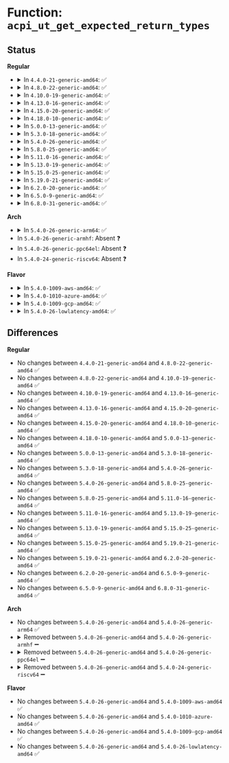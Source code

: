 # Function: <code>acpi_ut_get_expected_return_types</code>

## Status
<b>Regular</b>
<ul>
<li>
<details>
<summary>In <code>4.4.0-21-generic-amd64</code>: ✅</summary>

```c
void acpi_ut_get_expected_return_types(char * buffer, u32 expected_btypes)
```

```json
{
  "name": "acpi_ut_get_expected_return_types",
  "collision_type": "Unique Global",
  "inline_type": "No",
  "funcs": [
    {
      "addr": 18446744071583734465,
      "name": "acpi_ut_get_expected_return_types",
      "external": true,
      "loc": "drivers/acpi/acpica/utpredef.c:144",
      "file": "drivers/acpi/acpica/utpredef.c",
      "inline": "seen, unknown",
      "caller_inline": [],
      "caller_func": [
        "drivers/acpi/acpica/nspredef.c:acpi_ns_check_object_type"
      ]
    }
  ],
  "symbols": [
    {
      "addr": 18446744071583734465,
      "name": "acpi_ut_get_expected_return_types",
      "section": ".text",
      "bind": "STB_GLOBAL",
      "size": 100
    }
  ]
}
```
</details>
</li>
<li>
<details>
<summary>In <code>4.8.0-22-generic-amd64</code>: ✅</summary>

```c
void acpi_ut_get_expected_return_types(char * buffer, u32 expected_btypes)
```

```json
{
  "name": "acpi_ut_get_expected_return_types",
  "collision_type": "Unique Global",
  "inline_type": "No",
  "funcs": [
    {
      "addr": 18446744071584058717,
      "name": "acpi_ut_get_expected_return_types",
      "external": true,
      "loc": "drivers/acpi/acpica/utpredef.c:144",
      "file": "drivers/acpi/acpica/utpredef.c",
      "inline": "seen, unknown",
      "caller_inline": [],
      "caller_func": [
        "drivers/acpi/acpica/nspredef.c:acpi_ns_check_object_type"
      ]
    }
  ],
  "symbols": [
    {
      "addr": 18446744071584058717,
      "name": "acpi_ut_get_expected_return_types",
      "section": ".text",
      "bind": "STB_GLOBAL",
      "size": 100
    }
  ]
}
```
</details>
</li>
<li>
<details>
<summary>In <code>4.10.0-19-generic-amd64</code>: ✅</summary>

```c
void acpi_ut_get_expected_return_types(char * buffer, u32 expected_btypes)
```

```json
{
  "name": "acpi_ut_get_expected_return_types",
  "collision_type": "Unique Global",
  "inline_type": "No",
  "funcs": [
    {
      "addr": 18446744071584200564,
      "name": "acpi_ut_get_expected_return_types",
      "external": true,
      "loc": "drivers/acpi/acpica/utpredef.c:144",
      "file": "drivers/acpi/acpica/utpredef.c",
      "inline": "seen, unknown",
      "caller_inline": [],
      "caller_func": [
        "drivers/acpi/acpica/nspredef.c:acpi_ns_check_object_type"
      ]
    }
  ],
  "symbols": [
    {
      "addr": 18446744071584200564,
      "name": "acpi_ut_get_expected_return_types",
      "section": ".text",
      "bind": "STB_GLOBAL",
      "size": 100
    }
  ]
}
```
</details>
</li>
<li>
<details>
<summary>In <code>4.13.0-16-generic-amd64</code>: ✅</summary>

```c
void acpi_ut_get_expected_return_types(char * buffer, u32 expected_btypes)
```

```json
{
  "name": "acpi_ut_get_expected_return_types",
  "collision_type": "Unique Global",
  "inline_type": "No",
  "funcs": [
    {
      "addr": 18446744071584268124,
      "name": "acpi_ut_get_expected_return_types",
      "external": true,
      "loc": "drivers/acpi/acpica/utpredef.c:144",
      "file": "drivers/acpi/acpica/utpredef.c",
      "inline": "seen, unknown",
      "caller_inline": [],
      "caller_func": [
        "drivers/acpi/acpica/nspredef.c:acpi_ns_check_object_type",
        "drivers/acpi/acpica/nspredef.c:acpi_ns_check_object_type"
      ]
    }
  ],
  "symbols": [
    {
      "addr": 18446744071584268124,
      "name": "acpi_ut_get_expected_return_types",
      "section": ".text",
      "bind": "STB_GLOBAL",
      "size": 147
    }
  ]
}
```
</details>
</li>
<li>
<details>
<summary>In <code>4.15.0-20-generic-amd64</code>: ✅</summary>

```c
void acpi_ut_get_expected_return_types(char * buffer, u32 expected_btypes)
```

```json
{
  "name": "acpi_ut_get_expected_return_types",
  "collision_type": "Unique Global",
  "inline_type": "No",
  "funcs": [
    {
      "addr": 18446744071584638389,
      "name": "acpi_ut_get_expected_return_types",
      "external": true,
      "loc": "drivers/acpi/acpica/utpredef.c:144",
      "file": "drivers/acpi/acpica/utpredef.c",
      "inline": "seen, unknown",
      "caller_inline": [],
      "caller_func": [
        "drivers/acpi/acpica/nspredef.c:acpi_ns_check_object_type",
        "drivers/acpi/acpica/nspredef.c:acpi_ns_check_object_type",
        "drivers/acpi/acpica/dbnames.c:acpi_db_walk_for_predefined_names"
      ]
    }
  ],
  "symbols": [
    {
      "addr": 18446744071584638389,
      "name": "acpi_ut_get_expected_return_types",
      "section": ".text",
      "bind": "STB_GLOBAL",
      "size": 98
    }
  ]
}
```
</details>
</li>
<li>
<details>
<summary>In <code>4.18.0-10-generic-amd64</code>: ✅</summary>

```c
void acpi_ut_get_expected_return_types(char * buffer, u32 expected_btypes)
```

```json
{
  "name": "acpi_ut_get_expected_return_types",
  "collision_type": "Unique Global",
  "inline_type": "No",
  "funcs": [
    {
      "addr": 18446744071584864094,
      "name": "acpi_ut_get_expected_return_types",
      "external": true,
      "loc": "drivers/acpi/acpica/utpredef.c:110",
      "file": "drivers/acpi/acpica/utpredef.c",
      "inline": "seen, unknown",
      "caller_inline": [],
      "caller_func": [
        "drivers/acpi/acpica/nspredef.c:acpi_ns_check_object_type",
        "drivers/acpi/acpica/dbnames.c:acpi_db_walk_for_predefined_names"
      ]
    }
  ],
  "symbols": [
    {
      "addr": 18446744071584864094,
      "name": "acpi_ut_get_expected_return_types",
      "section": ".text",
      "bind": "STB_GLOBAL",
      "size": 98
    }
  ]
}
```
</details>
</li>
<li>
<details>
<summary>In <code>5.0.0-13-generic-amd64</code>: ✅</summary>

```c
void acpi_ut_get_expected_return_types(char * buffer, u32 expected_btypes)
```

```json
{
  "name": "acpi_ut_get_expected_return_types",
  "collision_type": "Unique Global",
  "inline_type": "No",
  "funcs": [
    {
      "addr": 18446744071584967594,
      "name": "acpi_ut_get_expected_return_types",
      "external": true,
      "loc": "drivers/acpi/acpica/utpredef.c:110",
      "file": "drivers/acpi/acpica/utpredef.c",
      "inline": "seen, unknown",
      "caller_inline": [],
      "caller_func": [
        "drivers/acpi/acpica/nspredef.c:acpi_ns_check_object_type",
        "drivers/acpi/acpica/dbnames.c:acpi_db_walk_for_predefined_names"
      ]
    }
  ],
  "symbols": [
    {
      "addr": 18446744071584967594,
      "name": "acpi_ut_get_expected_return_types",
      "section": ".text",
      "bind": "STB_GLOBAL",
      "size": 98
    }
  ]
}
```
</details>
</li>
<li>
<details>
<summary>In <code>5.3.0-18-generic-amd64</code>: ✅</summary>

```c
void acpi_ut_get_expected_return_types(char * buffer, u32 expected_btypes)
```

```json
{
  "name": "acpi_ut_get_expected_return_types",
  "collision_type": "Unique Global",
  "inline_type": "No",
  "funcs": [
    {
      "addr": 18446744071585170830,
      "name": "acpi_ut_get_expected_return_types",
      "external": true,
      "loc": "drivers/acpi/acpica/utpredef.c:110",
      "file": "drivers/acpi/acpica/utpredef.c",
      "inline": "seen, unknown",
      "caller_inline": [],
      "caller_func": [
        "drivers/acpi/acpica/nspredef.c:acpi_ns_check_object_type",
        "drivers/acpi/acpica/dbnames.c:acpi_db_walk_for_predefined_names"
      ]
    }
  ],
  "symbols": [
    {
      "addr": 18446744071585170830,
      "name": "acpi_ut_get_expected_return_types",
      "section": ".text",
      "bind": "STB_GLOBAL",
      "size": 90
    }
  ]
}
```
</details>
</li>
<li>
<details>
<summary>In <code>5.4.0-26-generic-amd64</code>: ✅</summary>

```c
void acpi_ut_get_expected_return_types(char * buffer, u32 expected_btypes)
```

```json
{
  "name": "acpi_ut_get_expected_return_types",
  "collision_type": "Unique Global",
  "inline_type": "No",
  "funcs": [
    {
      "addr": 18446744071585307187,
      "name": "acpi_ut_get_expected_return_types",
      "external": true,
      "loc": "drivers/acpi/acpica/utpredef.c:110",
      "file": "drivers/acpi/acpica/utpredef.c",
      "inline": "seen, unknown",
      "caller_inline": [],
      "caller_func": [
        "drivers/acpi/acpica/nspredef.c:acpi_ns_check_object_type",
        "drivers/acpi/acpica/dbnames.c:acpi_db_walk_for_predefined_names"
      ]
    }
  ],
  "symbols": [
    {
      "addr": 18446744071585307187,
      "name": "acpi_ut_get_expected_return_types",
      "section": ".text",
      "bind": "STB_GLOBAL",
      "size": 90
    }
  ]
}
```
</details>
</li>
<li>
<details>
<summary>In <code>5.8.0-25-generic-amd64</code>: ✅</summary>

```c
void acpi_ut_get_expected_return_types(char * buffer, u32 expected_btypes)
```

```json
{
  "name": "acpi_ut_get_expected_return_types",
  "collision_type": "Unique Global",
  "inline_type": "No",
  "funcs": [
    {
      "addr": 18446744071586013714,
      "name": "acpi_ut_get_expected_return_types",
      "external": true,
      "loc": "drivers/acpi/acpica/utpredef.c:110",
      "file": "drivers/acpi/acpica/utpredef.c",
      "inline": "seen, unknown",
      "caller_inline": [],
      "caller_func": [
        "drivers/acpi/acpica/nspredef.c:acpi_ns_check_object_type",
        "drivers/acpi/acpica/dbnames.c:acpi_db_walk_for_predefined_names"
      ]
    }
  ],
  "symbols": [
    {
      "addr": 18446744071586013714,
      "name": "acpi_ut_get_expected_return_types",
      "section": ".text",
      "bind": "STB_GLOBAL",
      "size": 90
    }
  ]
}
```
</details>
</li>
<li>
<details>
<summary>In <code>5.11.0-16-generic-amd64</code>: ✅</summary>

```c
void acpi_ut_get_expected_return_types(char * buffer, u32 expected_btypes)
```

```json
{
  "name": "acpi_ut_get_expected_return_types",
  "collision_type": "Unique Global",
  "inline_type": "No",
  "funcs": [
    {
      "addr": 18446744071586136509,
      "name": "acpi_ut_get_expected_return_types",
      "external": true,
      "loc": "drivers/acpi/acpica/utpredef.c:110",
      "file": "drivers/acpi/acpica/utpredef.c",
      "inline": "seen, unknown",
      "caller_inline": [],
      "caller_func": [
        "drivers/acpi/acpica/nspredef.c:acpi_ns_check_object_type",
        "drivers/acpi/acpica/dbnames.c:acpi_db_walk_for_predefined_names"
      ]
    }
  ],
  "symbols": [
    {
      "addr": 18446744071586136509,
      "name": "acpi_ut_get_expected_return_types",
      "section": ".text",
      "bind": "STB_GLOBAL",
      "size": 90
    }
  ]
}
```
</details>
</li>
<li>
<details>
<summary>In <code>5.13.0-19-generic-amd64</code>: ✅</summary>

```c
void acpi_ut_get_expected_return_types(char * buffer, u32 expected_btypes)
```

```json
{
  "name": "acpi_ut_get_expected_return_types",
  "collision_type": "Unique Global",
  "inline_type": "No",
  "funcs": [
    {
      "addr": 18446744071586013275,
      "name": "acpi_ut_get_expected_return_types",
      "external": true,
      "loc": "drivers/acpi/acpica/utpredef.c:110",
      "file": "drivers/acpi/acpica/utpredef.c",
      "inline": "seen, unknown",
      "caller_inline": [],
      "caller_func": [
        "drivers/acpi/acpica/nspredef.c:acpi_ns_check_object_type",
        "drivers/acpi/acpica/dbnames.c:acpi_db_walk_for_predefined_names"
      ]
    }
  ],
  "symbols": [
    {
      "addr": 18446744071586013275,
      "name": "acpi_ut_get_expected_return_types",
      "section": ".text",
      "bind": "STB_GLOBAL",
      "size": 90
    }
  ]
}
```
</details>
</li>
<li>
<details>
<summary>In <code>5.15.0-25-generic-amd64</code>: ✅</summary>

```c
void acpi_ut_get_expected_return_types(char * buffer, u32 expected_btypes)
```

```json
{
  "name": "acpi_ut_get_expected_return_types",
  "collision_type": "Unique Global",
  "inline_type": "No",
  "funcs": [
    {
      "addr": 18446744071586503504,
      "name": "acpi_ut_get_expected_return_types",
      "external": true,
      "loc": "drivers/acpi/acpica/utpredef.c:110",
      "file": "drivers/acpi/acpica/utpredef.c",
      "inline": "seen, unknown",
      "caller_inline": [],
      "caller_func": [
        "drivers/acpi/acpica/nspredef.c:acpi_ns_check_object_type",
        "drivers/acpi/acpica/dbnames.c:acpi_db_walk_for_predefined_names"
      ]
    }
  ],
  "symbols": [
    {
      "addr": 18446744071586503504,
      "name": "acpi_ut_get_expected_return_types",
      "section": ".text",
      "bind": "STB_GLOBAL",
      "size": 126
    }
  ]
}
```
</details>
</li>
<li>
<details>
<summary>In <code>5.19.0-21-generic-amd64</code>: ✅</summary>

```c
void acpi_ut_get_expected_return_types(char * buffer, u32 expected_btypes)
```

```json
{
  "name": "acpi_ut_get_expected_return_types",
  "collision_type": "Unique Global",
  "inline_type": "No",
  "funcs": [
    {
      "addr": 18446744071587758912,
      "name": "acpi_ut_get_expected_return_types",
      "external": true,
      "loc": "drivers/acpi/acpica/utpredef.c:110",
      "file": "drivers/acpi/acpica/utpredef.c",
      "inline": "seen, unknown",
      "caller_inline": [],
      "caller_func": [
        "drivers/acpi/acpica/nspredef.c:acpi_ns_check_object_type",
        "drivers/acpi/acpica/nspredef.c:acpi_ns_check_object_type",
        "drivers/acpi/acpica/dbnames.c:acpi_db_walk_for_predefined_names"
      ]
    }
  ],
  "symbols": [
    {
      "addr": 18446744071587758912,
      "name": "acpi_ut_get_expected_return_types",
      "section": ".text",
      "bind": "STB_GLOBAL",
      "size": 136
    }
  ]
}
```
</details>
</li>
<li>
<details>
<summary>In <code>6.2.0-20-generic-amd64</code>: ✅</summary>

```c
void acpi_ut_get_expected_return_types(char * buffer, u32 expected_btypes)
```

```json
{
  "name": "acpi_ut_get_expected_return_types",
  "collision_type": "Unique Global",
  "inline_type": "No",
  "funcs": [
    {
      "addr": 18446744071589086768,
      "name": "acpi_ut_get_expected_return_types",
      "external": true,
      "loc": "drivers/acpi/acpica/utpredef.c:110",
      "file": "drivers/acpi/acpica/utpredef.c",
      "inline": "seen, unknown",
      "caller_inline": [],
      "caller_func": [
        "drivers/acpi/acpica/nspredef.c:acpi_ns_check_object_type",
        "drivers/acpi/acpica/nspredef.c:acpi_ns_check_object_type",
        "drivers/acpi/acpica/nspredef.c:acpi_ns_check_object_type",
        "drivers/acpi/acpica/dbnames.c:acpi_db_walk_for_predefined_names",
        "drivers/acpi/acpica/dbnames.c:acpi_db_walk_for_predefined_names"
      ]
    }
  ],
  "symbols": [
    {
      "addr": 18446744071589086768,
      "name": "acpi_ut_get_expected_return_types",
      "section": ".text",
      "bind": "STB_GLOBAL",
      "size": 139
    }
  ]
}
```
</details>
</li>
<li>
<details>
<summary>In <code>6.5.0-9-generic-amd64</code>: ✅</summary>

```c
void acpi_ut_get_expected_return_types(char * buffer, u32 expected_btypes)
```

```json
{
  "name": "acpi_ut_get_expected_return_types",
  "collision_type": "Unique Global",
  "inline_type": "No",
  "funcs": [
    {
      "addr": 18446744071589378560,
      "name": "acpi_ut_get_expected_return_types",
      "external": true,
      "loc": "drivers/acpi/acpica/utpredef.c:110",
      "file": "drivers/acpi/acpica/utpredef.c",
      "inline": "seen, unknown",
      "caller_inline": [],
      "caller_func": [
        "drivers/acpi/acpica/nspredef.c:acpi_ns_check_object_type",
        "drivers/acpi/acpica/nspredef.c:acpi_ns_check_object_type",
        "drivers/acpi/acpica/nspredef.c:acpi_ns_check_object_type",
        "drivers/acpi/acpica/dbnames.c:acpi_db_walk_for_predefined_names",
        "drivers/acpi/acpica/dbnames.c:acpi_db_walk_for_predefined_names"
      ]
    }
  ],
  "symbols": [
    {
      "addr": 18446744071589378560,
      "name": "acpi_ut_get_expected_return_types",
      "section": ".text",
      "bind": "STB_GLOBAL",
      "size": 166
    }
  ]
}
```
</details>
</li>
<li>
<details>
<summary>In <code>6.8.0-31-generic-amd64</code>: ✅</summary>

```c
void acpi_ut_get_expected_return_types(char * buffer, u32 expected_btypes)
```

```json
{
  "name": "acpi_ut_get_expected_return_types",
  "collision_type": "Unique Global",
  "inline_type": "No",
  "funcs": [
    {
      "addr": 18446744071589685712,
      "name": "acpi_ut_get_expected_return_types",
      "external": true,
      "loc": "drivers/acpi/acpica/utpredef.c:110",
      "file": "drivers/acpi/acpica/utpredef.c",
      "inline": "seen, unknown",
      "caller_inline": [],
      "caller_func": [
        "drivers/acpi/acpica/nspredef.c:acpi_ns_check_object_type",
        "drivers/acpi/acpica/nspredef.c:acpi_ns_check_object_type",
        "drivers/acpi/acpica/nspredef.c:acpi_ns_check_object_type",
        "drivers/acpi/acpica/dbnames.c:acpi_db_walk_for_predefined_names",
        "drivers/acpi/acpica/dbnames.c:acpi_db_walk_for_predefined_names"
      ]
    }
  ],
  "symbols": [
    {
      "addr": 18446744071589685712,
      "name": "acpi_ut_get_expected_return_types",
      "section": ".text",
      "bind": "STB_GLOBAL",
      "size": 166
    }
  ]
}
```
</details>
</li>
</ul>
<b>Arch</b>
<ul>
<li>
<details>
<summary>In <code>5.4.0-26-generic-arm64</code>: ✅</summary>

```c
void acpi_ut_get_expected_return_types(char * buffer, u32 expected_btypes)
```

```json
{
  "name": "acpi_ut_get_expected_return_types",
  "collision_type": "Unique Global",
  "inline_type": "No",
  "funcs": [
    {
      "addr": 18446603336497619092,
      "name": "acpi_ut_get_expected_return_types",
      "external": true,
      "loc": "drivers/acpi/acpica/utpredef.c:110",
      "file": "drivers/acpi/acpica/utpredef.c",
      "inline": "seen, unknown",
      "caller_inline": [],
      "caller_func": [
        "drivers/acpi/acpica/nspredef.c:acpi_ns_check_object_type"
      ]
    }
  ],
  "symbols": [
    {
      "addr": 18446603336497619092,
      "name": "acpi_ut_get_expected_return_types",
      "section": ".text",
      "bind": "STB_GLOBAL",
      "size": 156
    }
  ]
}
```
</details>
</li>
<li>
In <code>5.4.0-26-generic-armhf</code>: Absent ❓
</li>
<li>
In <code>5.4.0-26-generic-ppc64el</code>: Absent ❓
</li>
<li>
In <code>5.4.0-24-generic-riscv64</code>: Absent ❓
</li>
</ul>
<b>Flavor</b>
<ul>
<li>
<details>
<summary>In <code>5.4.0-1009-aws-amd64</code>: ✅</summary>

```c
void acpi_ut_get_expected_return_types(char * buffer, u32 expected_btypes)
```

```json
{
  "name": "acpi_ut_get_expected_return_types",
  "collision_type": "Unique Global",
  "inline_type": "No",
  "funcs": [
    {
      "addr": 18446744071585140054,
      "name": "acpi_ut_get_expected_return_types",
      "external": true,
      "loc": "drivers/acpi/acpica/utpredef.c:110",
      "file": "drivers/acpi/acpica/utpredef.c",
      "inline": "seen, unknown",
      "caller_inline": [],
      "caller_func": [
        "drivers/acpi/acpica/nspredef.c:acpi_ns_check_object_type"
      ]
    }
  ],
  "symbols": [
    {
      "addr": 18446744071585140054,
      "name": "acpi_ut_get_expected_return_types",
      "section": ".text",
      "bind": "STB_GLOBAL",
      "size": 90
    }
  ]
}
```
</details>
</li>
<li>
<details>
<summary>In <code>5.4.0-1010-azure-amd64</code>: ✅</summary>

```c
void acpi_ut_get_expected_return_types(char * buffer, u32 expected_btypes)
```

```json
{
  "name": "acpi_ut_get_expected_return_types",
  "collision_type": "Unique Global",
  "inline_type": "No",
  "funcs": [
    {
      "addr": 18446744071585055254,
      "name": "acpi_ut_get_expected_return_types",
      "external": true,
      "loc": "drivers/acpi/acpica/utpredef.c:110",
      "file": "drivers/acpi/acpica/utpredef.c",
      "inline": "seen, unknown",
      "caller_inline": [],
      "caller_func": [
        "drivers/acpi/acpica/nspredef.c:acpi_ns_check_object_type"
      ]
    }
  ],
  "symbols": [
    {
      "addr": 18446744071585055254,
      "name": "acpi_ut_get_expected_return_types",
      "section": ".text",
      "bind": "STB_GLOBAL",
      "size": 90
    }
  ]
}
```
</details>
</li>
<li>
<details>
<summary>In <code>5.4.0-1009-gcp-amd64</code>: ✅</summary>

```c
void acpi_ut_get_expected_return_types(char * buffer, u32 expected_btypes)
```

```json
{
  "name": "acpi_ut_get_expected_return_types",
  "collision_type": "Unique Global",
  "inline_type": "No",
  "funcs": [
    {
      "addr": 18446744071585258771,
      "name": "acpi_ut_get_expected_return_types",
      "external": true,
      "loc": "drivers/acpi/acpica/utpredef.c:110",
      "file": "drivers/acpi/acpica/utpredef.c",
      "inline": "seen, unknown",
      "caller_inline": [],
      "caller_func": [
        "drivers/acpi/acpica/nspredef.c:acpi_ns_check_object_type",
        "drivers/acpi/acpica/dbnames.c:acpi_db_walk_for_predefined_names"
      ]
    }
  ],
  "symbols": [
    {
      "addr": 18446744071585258771,
      "name": "acpi_ut_get_expected_return_types",
      "section": ".text",
      "bind": "STB_GLOBAL",
      "size": 90
    }
  ]
}
```
</details>
</li>
<li>
<details>
<summary>In <code>5.4.0-26-lowlatency-amd64</code>: ✅</summary>

```c
void acpi_ut_get_expected_return_types(char * buffer, u32 expected_btypes)
```

```json
{
  "name": "acpi_ut_get_expected_return_types",
  "collision_type": "Unique Global",
  "inline_type": "No",
  "funcs": [
    {
      "addr": 18446744071585364931,
      "name": "acpi_ut_get_expected_return_types",
      "external": true,
      "loc": "drivers/acpi/acpica/utpredef.c:110",
      "file": "drivers/acpi/acpica/utpredef.c",
      "inline": "seen, unknown",
      "caller_inline": [],
      "caller_func": [
        "drivers/acpi/acpica/nspredef.c:acpi_ns_check_object_type",
        "drivers/acpi/acpica/dbnames.c:acpi_db_walk_for_predefined_names"
      ]
    }
  ],
  "symbols": [
    {
      "addr": 18446744071585364931,
      "name": "acpi_ut_get_expected_return_types",
      "section": ".text",
      "bind": "STB_GLOBAL",
      "size": 90
    }
  ]
}
```
</details>
</li>
</ul>

## Differences
<b>Regular</b>
<ul>
<li>
No changes between <code>4.4.0-21-generic-amd64</code> and <code>4.8.0-22-generic-amd64</code> ✅
</li>
<li>
No changes between <code>4.8.0-22-generic-amd64</code> and <code>4.10.0-19-generic-amd64</code> ✅
</li>
<li>
No changes between <code>4.10.0-19-generic-amd64</code> and <code>4.13.0-16-generic-amd64</code> ✅
</li>
<li>
No changes between <code>4.13.0-16-generic-amd64</code> and <code>4.15.0-20-generic-amd64</code> ✅
</li>
<li>
No changes between <code>4.15.0-20-generic-amd64</code> and <code>4.18.0-10-generic-amd64</code> ✅
</li>
<li>
No changes between <code>4.18.0-10-generic-amd64</code> and <code>5.0.0-13-generic-amd64</code> ✅
</li>
<li>
No changes between <code>5.0.0-13-generic-amd64</code> and <code>5.3.0-18-generic-amd64</code> ✅
</li>
<li>
No changes between <code>5.3.0-18-generic-amd64</code> and <code>5.4.0-26-generic-amd64</code> ✅
</li>
<li>
No changes between <code>5.4.0-26-generic-amd64</code> and <code>5.8.0-25-generic-amd64</code> ✅
</li>
<li>
No changes between <code>5.8.0-25-generic-amd64</code> and <code>5.11.0-16-generic-amd64</code> ✅
</li>
<li>
No changes between <code>5.11.0-16-generic-amd64</code> and <code>5.13.0-19-generic-amd64</code> ✅
</li>
<li>
No changes between <code>5.13.0-19-generic-amd64</code> and <code>5.15.0-25-generic-amd64</code> ✅
</li>
<li>
No changes between <code>5.15.0-25-generic-amd64</code> and <code>5.19.0-21-generic-amd64</code> ✅
</li>
<li>
No changes between <code>5.19.0-21-generic-amd64</code> and <code>6.2.0-20-generic-amd64</code> ✅
</li>
<li>
No changes between <code>6.2.0-20-generic-amd64</code> and <code>6.5.0-9-generic-amd64</code> ✅
</li>
<li>
No changes between <code>6.5.0-9-generic-amd64</code> and <code>6.8.0-31-generic-amd64</code> ✅
</li>
</ul>
<b>Arch</b>
<ul>
<li>
No changes between <code>5.4.0-26-generic-amd64</code> and <code>5.4.0-26-generic-arm64</code> ✅
</li>
<li>
<details>
<summary>Removed between <code>5.4.0-26-generic-amd64</code> and <code>5.4.0-26-generic-armhf</code> ➖</summary>

```c
void acpi_ut_get_expected_return_types(char * buffer, u32 expected_btypes)
```
</details>
</li>
<li>
<details>
<summary>Removed between <code>5.4.0-26-generic-amd64</code> and <code>5.4.0-26-generic-ppc64el</code> ➖</summary>

```c
void acpi_ut_get_expected_return_types(char * buffer, u32 expected_btypes)
```
</details>
</li>
<li>
<details>
<summary>Removed between <code>5.4.0-26-generic-amd64</code> and <code>5.4.0-24-generic-riscv64</code> ➖</summary>

```c
void acpi_ut_get_expected_return_types(char * buffer, u32 expected_btypes)
```
</details>
</li>
</ul>
<b>Flavor</b>
<ul>
<li>
No changes between <code>5.4.0-26-generic-amd64</code> and <code>5.4.0-1009-aws-amd64</code> ✅
</li>
<li>
No changes between <code>5.4.0-26-generic-amd64</code> and <code>5.4.0-1010-azure-amd64</code> ✅
</li>
<li>
No changes between <code>5.4.0-26-generic-amd64</code> and <code>5.4.0-1009-gcp-amd64</code> ✅
</li>
<li>
No changes between <code>5.4.0-26-generic-amd64</code> and <code>5.4.0-26-lowlatency-amd64</code> ✅
</li>
</ul>
